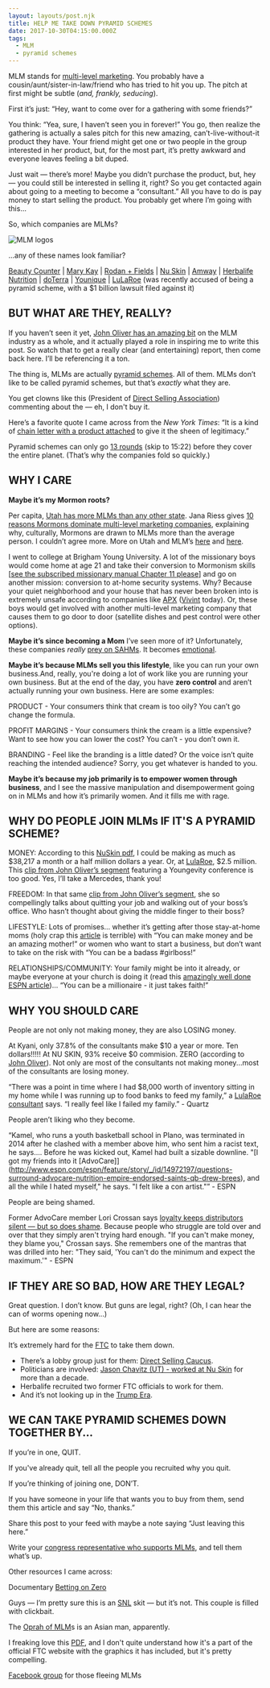 ```yaml
---
layout: layouts/post.njk
title: HELP ME TAKE DOWN PYRAMID SCHEMES
date: 2017-10-30T04:15:00.000Z
tags:
  - MLM
  - pyramid schemes
---
```

MLM stands for [multi-level marketing](https://en.wikipedia.org/wiki/Multi-level_marketing). You probably have a cousin/aunt/sister-in-law/friend who has tried to hit you up. The pitch at first might be subtle (*and, frankly, seducing*).

First it’s just: “Hey, want to come over for a gathering with some friends?”

You think: “Yea, sure, I haven’t seen you in forever!” You go, then realize the gathering is actually a sales pitch for this new amazing, can’t-live-without-it product they have. Your friend might get one or two people in the group interested in her product, but, for the most part, it’s pretty awkward and everyone leaves feeling a bit duped.

Just wait — there’s more! Maybe you didn’t purchase the product, but, hey — you could still be interested in selling it, right? So you get contacted again about going to a meeting to become a “consultant.” All you have to do is pay money to start selling the product. You probably get where I’m going with this...

So, which companies are MLMs?

![MLM logos](/images/mlm-logos-1-.jpg "MLM Logos")



...any of these names look familiar?

[Beauty Counter](http://www.beautycounter.com/) | [Mary Kay](https://www.marykay.com/) | [Rodan + Fields](http://www.rodanandfields.com/rfconnection/) | [Nu Skin](https://www.nuskin.com/en_US/home.html) | [Amway](http://www.amway.com/) | [Herbalife Nutrition](http://www.herbalife.com/) | [doTerra](https://www.doterra.com/US/en) | [Younique](https://www.youniqueproducts.com/) | [LuLaRoe](http://www.lularoe.com/) (was recently accused of being a pyramid scheme, with a $1 billion lawsuit filed against it)

## BUT WHAT ARE THEY, REALLY?

If you haven’t seen it yet, [John Oliver has an amazing bit](https://www.youtube.com/watch?v=s6MwGeOm8iI) on the MLM industry as a whole, and it actually played a role in inspiring me to write this post. So watch that to get a really clear (and entertaining) report, then come back here. I’ll be referencing it a ton.

The thing is, MLMs are actually [pyramid schemes](https://en.wikipedia.org/wiki/Pyramid_scheme). All of them. MLMs don’t like to be called pyramid schemes, but that’s *exactly* what they are.

You get clowns like this (President of [Direct Selling Association](http://www.dsa.org/)) commenting about the — eh, I don't buy it.

Here’s a favorite quote I came across from the *New York Times*: “It is a kind of [chain letter with a product attached](https://www.nytimes.com/2015/01/10/opinion/joe-nocera-riddle-of-the-pyramids.html) to give it the sheen of legitimacy.”

Pyramid schemes can only go [13 rounds](https://www.youtube.com/watch?v=s6MwGeOm8iI) (skip to 15:22) before they cover the entire planet. (That’s why the companies fold so quickly.)

## **WHY I CARE**

**Maybe it’s my Mormon roots?**

Per capita, [Utah has more MLMs than any other state](http://kutv.com/news/local/follow-the-profit-how-mormon-culture-made-utah-a-hotbed-for-multi-level-marketers). Jana Riess gives [10 reasons Mormons dominate multi-level marketing companies](http://religionnews.com/2017/06/20/10-reasons-mormons-dominate-multi-level-marketing-companies/), explaining why, culturally, Mormons are drawn to MLMs more than the average person. I couldn’t agree more. More on Utah and MLM’s [here](http://talkingpointsmemo.com/theslice/mormon-utah-valley-multilevel-marketing-thrive-doterra) and [here](http://fox13now.com/2015/11/10/multi-level-mecca-utahs-mlms-are-big-business-but-few-make-money/).

I went to college at Brigham Young University. A lot of the missionary boys would come home at age 21 and take their conversion to Mormonism skills [[see the subscribed missionary manual Chapter 11 please](https://www.lds.org/manual/preach-my-gospel-a-guide-to-missionary-service/how-do-i-help-people-make-and-keep-commitments?lang=eng)] and go on another mission: conversion to at-home security systems. Why? Because your quiet neighborhood and your house that has never been broken into is extremely unsafe according to companies like [APX](http://www.homesecurity.org/systems/apx-alarms/) ([Vivint](https://www.vivint.com/ppc/brand?utm_medium=cpc&utm_term=vivint&utm_source=google&c_ps=s.google_k.vivint_m.e_n.g_po.1t1_ex._d.c&exid=117156&creative=&offer=&gclid=CPfTsYHZpdYCFcE2aQodhMANbw) today). Or, these boys would get involved with another multi-level marketing company that causes them to go door to door (satellite dishes and pest control were other options).

**Maybe it’s since becoming a Mom** I’ve seen more of it? Unfortunately, these companies *really* [prey on SAHMs](https://momminghard.com/99-of-women-lose-money-in-mlms-so-why-are-they-still-signing-up/). It becomes [emotional](http://groupthink.kinja.com/why-all-those-mlm-moms-are-your-problem-1561457415).

**Maybe it’s because MLMs sell you this lifestyle**, like you can run your own business.And, really, you're doing a lot of work like you are running your own business. But at the end of the day, you have **zero control** and aren’t actually running your own business. Here are some examples:

PRODUCT - Your consumers think that cream is too oily? You can’t go change the formula.

PROFIT MARGINS - Your consumers think the cream is a little expensive? Want to see how you can lower the cost? You can’t - you don’t own it.

BRANDING - Feel like the branding is a little dated? Or the voice isn’t quite reaching the intended audience? Sorry, you get whatever is handed to you.

**Maybe it’s because my job primarily is to empower women through business**, and I see the massive manipulation and disempowerment going on in MLMs and how it’s primarily women. And it fills me with rage.

## WHY DO PEOPLE JOIN MLMs IF IT'S A PYRAMID SCHEME?

MONEY: According to this [NuSkin pdf](https://www.nuskin.com/content/dam/office/n_america/US/en/business_materials/distearnings.pdf), I could be making as much as $38,217 a month or a half million dollars a year. Or, at [LulaRoe](http://www.lularoe.com/income-disclosure-statement/), $2.5 million. This [clip from John Oliver’s segment](https://www.youtube.com/watch?v=N9y2Us4V8fo&feature=youtu.be) featuring a Youngevity conference is too good. Yes, I’ll take a Mercedes, thank you!

FREEDOM: In that same [clip from John Oliver’s segment](https://www.youtube.com/watch?v=N9y2Us4V8fo&feature=youtu.be), she so compellingly talks about quitting your job and walking out of your boss’s office. Who hasn’t thought about giving the middle finger to their boss?

LIFESTYLE: Lots of promises… whether it’s getting after those stay-at-home moms (holy crap this [article](http://archive.signalscv.com/archives/152970/) is terrible) with “You can make money and be an amazing mother!” or women who want to start a business, but don’t want to take on the risk with “You can be a badass #girlboss!”

RELATIONSHIPS/COMMUNITY: Your family might be into it already, or maybe everyone at your church is doing it (read this [amazingly well done ESPN article](http://www.espn.com/espn/feature/story/_/id/14972197/questions-surround-advocare-nutrition-empire-endorsed-saints-qb-drew-brees))... “You can be a millionaire - it just takes faith!”

## WHY YOU SHOULD CARE

People are not only not making money, they are also LOSING money.

At Kyani, only 37.8% of the consultants make $10 a year or more. Ten dollars!!!!! At NU SKIN, 93% receive $0 commision. ZERO (according to [John Oliver](https://www.youtube.com/watch?v=N9y2Us4V8fo&feature=youtu.be)). Not only are most of the consultants not making money...most of the consultants are losing money.

“There was a point in time where I had $8,000 worth of inventory sitting in my home while I was running up to food banks to feed my family,” a [LulaRoe consultant](https://qz.com/1039331/mlms-like-avon-and-lularoe-are-sending-people-into-debt-and-psychological-crisis/) says. “I really feel like I failed my family.” - Quartz

People aren’t liking who they become.

“Kamel, who runs a youth basketball school in Plano, was terminated in 2014 after he clashed with a member above him, who sent him a racist text, he says…. Before he was kicked out, Kamel had built a sizable downline. "[I got my friends into it \[AdvoCare]](http://www.espn.com/espn/feature/story/_/id/14972197/questions-surround-advocare-nutrition-empire-endorsed-saints-qb-drew-brees), and all the while I hated myself," he says. "I felt like a con artist."” - ESPN

People are being shamed.

Former AdvoCare member Lori Crossan says [loyalty keeps distributors silent — but so does shame](http://www.espn.com/espn/feature/story/_/id/14972197/questions-surround-advocare-nutrition-empire-endorsed-saints-qb-drew-brees). Because people who struggle are told over and over that they simply aren't trying hard enough. "If you can't make money, they blame you," Crossan says. She remembers one of the mantras that was drilled into her: "They said, 'You can't do the minimum and expect the maximum.'" - ESPN

## IF THEY ARE SO BAD, HOW ARE THEY LEGAL?

Great question. I don’t know. But guns are legal, right? (Oh, I can hear the can of worms opening now...)

But here are some reasons:

It’s extremely hard for the [FTC](https://www.ftc.gov/) to take them down.

* There’s a lobby group just for them: [Direct Selling Caucus](http://www.dsa.org/advocacy/caucus).
* Politicians are involved: [Jason Chavitz (UT) - worked at Nu Skin](https://en.wikipedia.org/wiki/Jason_Chaffetz) for more than a decade.
* Herbalife recruited two former FTC officials to work for them.
* And it’s not looking up in the [Trump Era](http://www.slate.com/articles/business/moneybox/2017/02/the_trump_era_will_be_a_boon_for_multilevel_marketing_companies.html).

## WE CAN TAKE PYRAMID SCHEMES DOWN TOGETHER BY...

If you’re in one, QUIT.

If you've already quit, tell all the people you recruited why you quit.

If you’re thinking of joining one, DON’T.

If you have someone in your life that wants you to buy from them, send them this article and say “No, thanks.”

Share this post to your feed with maybe a note saying “Just leaving this here.”

Write your [congress representative who supports MLMs](http://www.dsa.org/advocacy/caucus), and tell them what’s up.

Other resources I came across:

Documentary [Betting on Zero](https://www.youtube.com/watch?v=z-jrALajXrI)

Guys — I’m pretty sure this is an [SNL](https://www.youtube.com/watch?v=GWWi4ME1KYs) skit — but it’s not. This couple is filled with clickbait.

The [Oprah of MLM](http://mlmnation.net/)s is an Asian man, apparently.

I freaking love this [PDF](https://www.ftc.gov/sites/default/files/documents/public_comments/trade-regulation-rule-disclosure-requirements-and-prohibitions-concerning-business-opportunities-ftc.r511993-00012%C2%A0/00012-57312.pdf), and I don't quite understand how it's a part of the official FTC website with the graphics it has included, but it's pretty compelling.

[Facebook group](https://www.facebook.com/groups/964680023678582/?launch_popover=membership_questionnaire) for those fleeing MLMs